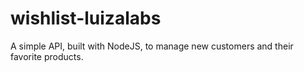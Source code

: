 # wishlist-luizalabs
A simple API, built with NodeJS, to manage new customers and their favorite products.
